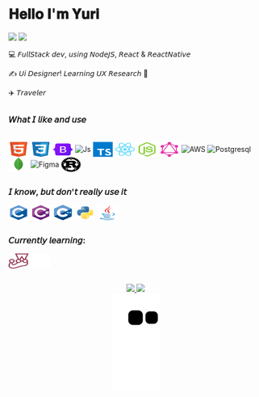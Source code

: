 # 𝐇𝐞𝐥𝐥𝐨 𝐈'𝐦 𝐘𝐮𝐫𝐢

[![](https://img.shields.io/badge/GitHub-100000?style=for-the-badge&logo=github&logoColor=white)](https://github.com/YuriRDev)
[![](https://img.shields.io/badge/Dribbble-EA4C89?style=for-the-badge&logo=dribbble&logoColor=white)](https://dribbble.com/YuriRDev)


:computer: 𝘍𝘶𝘭𝘭𝘚𝘵𝘢𝘤𝘬 𝘥𝘦𝘷, 𝘶𝘴𝘪𝘯𝘨 𝘕𝘰𝘥𝘦𝘑𝘚, 𝘙𝘦𝘢𝘤𝘵 & 𝘙𝘦𝘢𝘤𝘵𝘕𝘢𝘵𝘪𝘷𝘦

:writing_hand: 𝘜𝘪 𝘋𝘦𝘴𝘪𝘨𝘯𝘦𝘳! 𝘓𝘦𝘢𝘳𝘯𝘪𝘯𝘨 𝘜𝘟 𝘙𝘦𝘴𝘦𝘢𝘳𝘤𝘩 :crossed_fingers:

:airplane: 𝘛𝘳𝘢𝘷𝘦𝘭𝘦𝘳


  ##
  ### 𝘞𝘩𝘢𝘵 𝘐 𝘭𝘪𝘬𝘦 𝘢𝘯𝘥 𝘶𝘴𝘦
<div style="display: inline_block"><br>
  <img align="center" alt="HTML" height="30" width="40" src="https://raw.githubusercontent.com/devicons/devicon/master/icons/html5/html5-original.svg">
  <img align="center" alt="CSS" height="30" width="40" src="https://raw.githubusercontent.com/devicons/devicon/master/icons/css3/css3-original.svg">
  <img align="center" alt="Bootstrap" height="30" width="40" src="https://github.com/devicons/devicon/blob/v2.15.1/icons/bootstrap/bootstrap-original.svg">
  <img align="center" alt="Js" height="30" width="40" src="https://cdn.jsdelivr.net/gh/devicons/devicon/icons/javascript/javascript-original.svg">
  <img align="center" alt="Ts" height="30" width="40" src="https://raw.githubusercontent.com/devicons/devicon/master/icons/typescript/typescript-plain.svg">
  <img align="center" alt="React" height="30" width="40" src="https://raw.githubusercontent.com/devicons/devicon/master/icons/react/react-original.svg">
  <img align="center" alt="NodeJS" height="30" width="40" src="https://github.com/devicons/devicon/blob/v2.15.1/icons/nodejs/nodejs-original.svg">
  <img align="center" alt="GraphQL" height="30" width="40" src="https://raw.githubusercontent.com/devicons/devicon/v2.15.1/icons/graphql/graphql-plain.svg">
  <img align="center" alt="AWS" height="30" width="40" src="https://cdn.jsdelivr.net/gh/devicons/devicon/icons/amazonwebservices/amazonwebservices-original.svg">
  <img align="center" alt="Postgresql" height="30" width="40" src="https://cdn.jsdelivr.net/gh/devicons/devicon/icons/postgresql/postgresql-original.svg">
  <img align="center" alt="MongoDB" height="30" width="40" src="https://raw.githubusercontent.com/devicons/devicon/v2.15.1/icons/mongodb/mongodb-original.svg">
  <img align="center" alt="Figma" height="30" width="40" src="https://cdn.jsdelivr.net/gh/devicons/devicon/icons/figma/figma-original.svg">
  <img align="center" alt="Rust" height="30" width="40" src="https://raw.githubusercontent.com/devicons/devicon/v2.15.1/icons/rust/rust-plain.svg">
</div>
  
  ##
  ### 𝘐 𝘬𝘯𝘰𝘸, 𝘣𝘶𝘵 𝘥𝘰𝘯'𝘵 𝘳𝘦𝘢𝘭𝘭𝘺 𝘶𝘴𝘦 𝘪𝘵
  <div style="display: inline_block">
    <img align="center" alt="C" height="30" width="40" src="https://raw.githubusercontent.com/devicons/devicon/master/icons/c/c-original.svg">
    <img align="center" alt="Csharp" height="30" width="40" src="https://raw.githubusercontent.com/devicons/devicon/master/icons/csharp/csharp-original.svg">
    <img align="center" alt="C++" height="30" width="40" src="https://raw.githubusercontent.com/devicons/devicon/master/icons/cplusplus/cplusplus-original.svg">
    <img align="center" alt="Python" height="30" width="40" src="https://raw.githubusercontent.com/devicons/devicon/master/icons/python/python-original.svg">
    <img align="center" alt="Java" height="30" width="40" src="https://raw.githubusercontent.com/devicons/devicon/v2.15.1/icons/java/java-original.svg">
</div>
  
    
  ##
  ### 𝘊𝘶𝘳𝘳𝘦𝘯𝘵𝘭𝘺 𝘭𝘦𝘢𝘳𝘯𝘪𝘯𝘨:
  <div style="display: inline_block">
    <img align="center" alt="Jest" height="30" width="40" src="https://raw.githubusercontent.com/devicons/devicon/v2.15.1/icons/jest/jest-plain.svg">
    <img align="center" alt="Next" height="30" width="40" src="https://raw.githubusercontent.com/YuriRDev/YuriRDev/main/ass/next.svg">
  </div>
  
  
##
<div align="center">
  <a href="https://github.com/YuriRDev">
  <img height="180em" src="https://github-readme-stats.vercel.app/api?username=YuriRDev&show_icons=true&theme=radical&count_private=true"/>
  <img height="180em" src="https://github-readme-stats.vercel.app/api/top-langs/?username=YuriRDev&layout=compact&theme=radical"/>
</div>
  
 
  <div align="center">
    <img src="https://github.com/YuriRDev/YuriRDev/blob/output/github-contribution-grid-snake.svg" alt="snake">
 </div>
 
